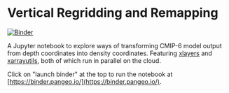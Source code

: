 # Vertical Regridding and Remapping

[![Binder](https://binder.pangeo.io/badge_logo.svg)](https://binder.pangeo.io/v2/gh/cspencerjones/vertical_regridding/master)

A Jupyter notebook to explore ways of transforming CMIP-6 model output from depth coordinates into density coordinates. Featuring [xlayers](https://github.com/cspencerjones/xlayers) and [xarrayutils](https://github.com/jbusecke/xarrayutils), both of which run in parallel on the cloud.

Click on "launch binder" at the top to run the notebook at [https://binder.pangeo.io/](https://binder.pangeo.io/).
